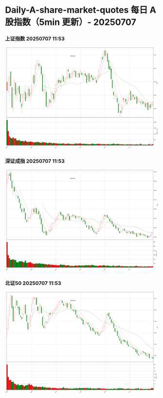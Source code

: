 
# Daily-A-share-market-quotes 每日 A 股指数（5min 更新）- 20250707

### 上证指数 20250707 11:53
![](./fig/2025/7/20250707-sh000001.png)

### 深证成指 20250707 11:53
![](./fig/2025/7/20250707-sz399001.png)

### 北证50 20250707 11:53
![](./fig/2025/7/20250707-bj899050.png)
